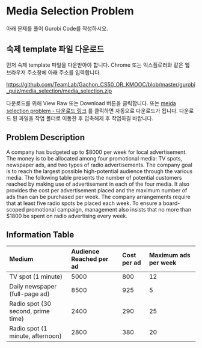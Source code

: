 # Media Selection Problem
아래 문제를 풀어 Gurobi Code를 작성하시오.

## 숙제 template 파일 다운로드
먼저 숙제 template 파일을 다운받아야 합니다. Chrome 또는 익스플로러와 같은 웹 브라우저 주소창에 아래 주소를 입력합니다.

https://github.com/TeamLab/Gachon_CS50_OR_KMOOC/blob/master/gurobi_quiz/media_selection/media_selection.zip

다운로드를 위해 View Raw 또는 Download 버튼을 클릭합니다. 또는 [meida selection problem - 다운로드 링크](https://github.com/TeamLab/Gachon_CS50_OR_KMOOC/raw/master/gurobi_quiz/media_selection/media_selection.zip) 를 클릭하면 자동으로 다운로드가 됩니다. 다운로드 된 파일을 작업 폴더로 이동한 후 압축해제 후 작업하길 바랍니다.

## Problem Description
A company has budgeted up to $8000 per week for local advertisement. The money is to be allocated among four promotional media: TV spots, newspaper ads, and two types of radio advertisements. The company goal is to reach the largest possible high-potential audience through the various media. The following table presents the number of potential customers reached by making use of advertisement in each of the four media. It also provides the cost per advertisement placed and the maximum number of ads than can be purchased per week.
The company arrangements require that at least five radio spots be placed each week. To ensure a board-scoped promotional campaign, management also insists that no more than $1800 be spent on radio advertising every week.


## Information Table
| Medium                             | Audience Reached per ad | Cost per ad | Maximum ads per week |
|:-----------------------------------|:------------------------|:------------|:---------------------|
| TV spot (1 minute)                 | 5000                    | 800         | 12                   |
| Daily newspaper  (full-page ad)    | 8500                    | 925         | 5                    |
| Radio spot (30 second, prime time) | 2400                    | 290         | 25                   |
| Radio spot  (1 minute, afternoon)  | 2800                    | 380         | 20                   |


